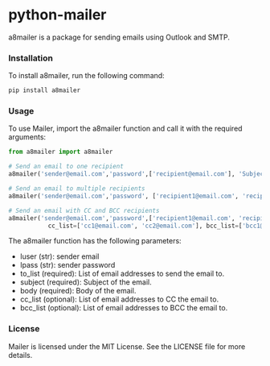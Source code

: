 # python-mailer

a8mailer is a package for sending emails using Outlook and SMTP.

### Installation
To install a8mailer, run the following command:

```bash
pip install a8mailer
```

### Usage
To use Mailer, import the a8mailer function and call it with the required arguments:
```python
from a8mailer import a8mailer

# Send an email to one recipient
a8mailer('sender@email.com','password',['recipient@email.com'], 'Subject', 'Body')

# Send an email to multiple recipients
a8mailer('sender@email.com','password', ['recipient1@email.com', 'recipient2@email.com'], 'Subject', 'Body')

# Send an email with CC and BCC recipients
a8mailer('sender@email.com','password',['recipient1@email.com', 'recipient2@email.com'], 'Subject', 'Body',
           cc_list=['cc1@email.com', 'cc2@email.com'], bcc_list=['bcc1@email.com', 'bcc2@email.com'])

```

The a8mailer function has the following parameters:

- luser (str): sender email
- lpass (str): sender password
- to_list (required): List of email addresses to send the email to.
- subject (required): Subject of the email.
- body (required): Body of the email.
- cc_list (optional): List of email addresses to CC the email to.
- bcc_list (optional): List of email addresses to BCC the email to.

### License
Mailer is licensed under the MIT License. See the LICENSE file for more details.